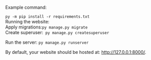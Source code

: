 Example command:

<code>py -m pip install -r requirements.txt</code><br>
Running the website:<br>
Apply migrations:<code>py manage.py migrate </code><br>
Create superuser:<code> py manage.py createsuperuser</code><br>

Run the server: <code>py manage.py runserver</code><br>

By default, your website should be hosted at: http://127.0.0.1:8000/.



